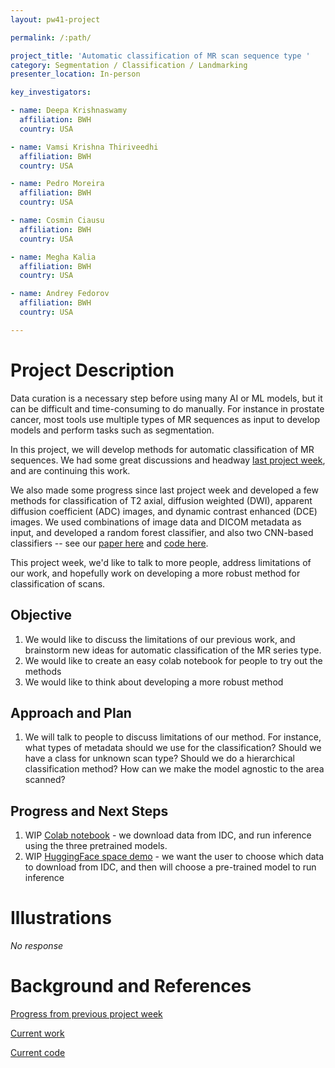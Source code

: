 ```yaml
---
layout: pw41-project

permalink: /:path/

project_title: 'Automatic classification of MR scan sequence type '
category: Segmentation / Classification / Landmarking
presenter_location: In-person

key_investigators:

- name: Deepa Krishnaswamy
  affiliation: BWH
  country: USA

- name: Vamsi Krishna Thiriveedhi
  affiliation: BWH
  country: USA

- name: Pedro Moreira
  affiliation: BWH
  country: USA

- name: Cosmin Ciausu
  affiliation: BWH
  country: USA

- name: Megha Kalia
  affiliation: BWH
  country: USA

- name: Andrey Fedorov
  affiliation: BWH
  country: USA

---
```


# Project Description

<!-- Add a short paragraph describing the project. -->


Data curation is a necessary step before using many AI or ML models, but it can be difficult and time-consuming to do manually. For instance in prostate cancer, most tools use multiple types of MR sequences as input to develop models and perform tasks such as segmentation. 

In this project, we will develop methods for automatic classification of MR sequences. We had some great discussions and headway [last project week](https://projectweek.na-mic.org/PW40_2024_GranCanaria/Projects/DicomSeriesClassificationAndVisualizationOfParameters/), and are continuing this work. 

We also made some progress since last project week and developed a few methods for classification of T2 axial, diffusion weighted (DWI), apparent diffusion coefficient (ADC) images, and dynamic contrast enhanced (DCE) images. We used combinations of image data and DICOM metadata as input, and developed a random forest classifier, and also two CNN-based classifiers -- see our [paper here](https://openreview.net/forum?id=1GEz81GU3g) and [code here](https://github.com/deepakri201/DICOMScanClassification). 

This project week, we'd like to talk to more people, address limitations of our work, and hopefully work on developing a more robust method for classification of scans. 



## Objective

<!-- Describe here WHAT you would like to achieve (what you will have as end result). -->


1. We would like to discuss the limitations of our previous work, and brainstorm new ideas for automatic classification of the MR series type. 
2. We would like to create an easy colab notebook for people to try out the methods
4. We would like to think about developing a more robust method



## Approach and Plan

<!-- Describe here HOW you would like to achieve the objectives stated above. -->


1. We will talk to people to discuss limitations of our method. For instance, what types of metadata should we use for the classification? Should we have a class for unknown scan type? Should we do a hierarchical classification method? How can we make the model agnostic to the area scanned? 




## Progress and Next Steps

<!-- Update this section as you make progress, describing of what you have ACTUALLY DONE.
     If there are specific steps that you could not complete then you can describe them here, too. -->


1. WIP [Colab notebook](https://github.com/deepakri201/DICOMScanClassification_pw41/blob/main/DICOMScanClassification_user_demo.ipynb) - we download data from IDC, and run inference using the three pretrained models. 
2. WIP [HuggingFace space demo](https://huggingface.co/spaces/deepakri201/DICOMScanClassificationDemo) - we want the user to choose which data to download from IDC, and then will choose a pre-trained model to run inference 




# Illustrations

<!-- Add pictures and links to videos that demonstrate what has been accomplished. -->


_No response_



# Background and References

<!-- If you developed any software, include link to the source code repository.
     If possible, also add links to sample data, and to any relevant publications. -->


[Progress from previous project week](https://projectweek.na-mic.org/PW40_2024_GranCanaria/Projects/DicomSeriesClassificationAndVisualizationOfParameters/)

[Current work](https://openreview.net/forum?id=1GEz81GU3g)

[Current code](https://github.com/deepakri201/DICOMScanClassification)


